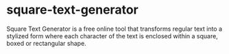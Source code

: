 # square-text-generator
Square Text Generator is a free online tool that transforms regular text into a stylized form where each character of the text is enclosed within a square, boxed or rectangular shape.
